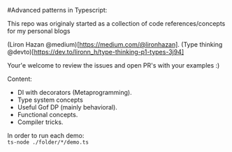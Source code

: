 #Advanced patterns in Typescript:

This repo was originaly started as a collection of code references/concepts for my personal blogs

(Liron Hazan @medium)[https://medium.com/@lironhazan].
(Type thinking @devto)[https://dev.to/lironn_h/type-thinking-p1-types-3j94]


Your'e welcome to review the issues and open PR's with your examples :)

Content:
- DI with decorators (Metaprogramming). 
- Type system concepts
- Useful Gof DP (mainly behavioral).
- Functional concepts.
- Compiler tricks.

In order to run each demo:  
`ts-node ./folder/*/demo.ts`
